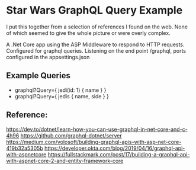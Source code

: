 ﻿# Star Wars GraphQL Query Example

I put this together from a selection of references I found on the web. None of which seemed to give the whole picture or were overly complex.

A .Net Core app using the ASP Middleware to respond to HTTP requests.
Configured for graphql queries.
Listening on the end point /graphql, ports configured in the appsettings.json

## Example Queries

* graphql?Query={ jedi(id: 1) { name } }
* graphql?Query={ jedis { name, side } }

## Reference:
https://dev.to/dotnet/learn-how-you-can-use-graphql-in-net-core-and-c-4h96
https://github.com/graphql-dotnet/server
https://medium.com/volosoft/building-graphql-apis-with-asp-net-core-419b32a5305b
https://developer.okta.com/blog/2019/04/16/graphql-api-with-aspnetcore
https://fullstackmark.com/post/17/building-a-graphql-api-with-aspnet-core-2-and-entity-framework-core
